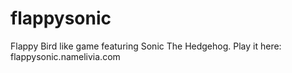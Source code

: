 flappysonic
===========

Flappy Bird like game featuring Sonic The Hedgehog.
Play it here: flappysonic.namelivia.com
